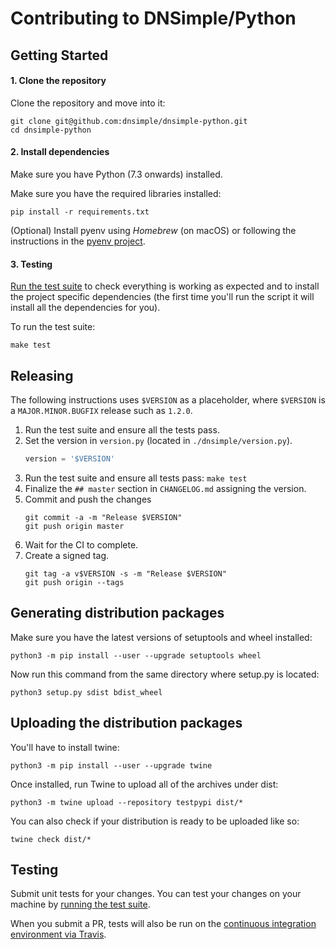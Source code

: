 # Contributing to DNSimple/Python

## Getting Started

#### 1. Clone the repository
Clone the repository and move into it:

```shell
git clone git@github.com:dnsimple/dnsimple-python.git
cd dnsimple-python
```

#### 2. Install dependencies

Make sure you have Python (7.3 onwards) installed.

Make sure you have the required libraries installed:

```shell
pip install -r requirements.txt
```

(Optional) Install pyenv using *Homebrew* (on macOS) or following the instructions in the [pyenv project](https://github.com/pyenv/pyenv).

#### 3. Testing

[Run the test suite](#testing) to check everything is working as expected and to install the project specific 
dependencies (the first time you'll run the script it will install all the dependencies for you).

To run the test suite: 

```shell
make test
```
  
## Releasing

The following instructions uses `$VERSION` as a placeholder, where `$VERSION` is a `MAJOR.MINOR.BUGFIX` release such as `1.2.0`.

1. Run the test suite and ensure all the tests pass.
2. Set the version in `version.py` (located in `./dnsimple/version.py`).
    ```python
   version = '$VERSION'
    ```
3. Run the test suite and ensure all tests pass: `make test`
4. Finalize the `## master` section in `CHANGELOG.md` assigning the version.
5. Commit and push the changes
    ```shell
    git commit -a -m "Release $VERSION"
    git push origin master
    ```
6. Wait for the CI to complete.
7. Create a signed tag.
    ```shell
    git tag -a v$VERSION -s -m "Release $VERSION"
    git push origin --tags
    ```
   
## Generating distribution packages

Make sure you have the latest versions of setuptools and wheel installed:

```shell
python3 -m pip install --user --upgrade setuptools wheel
```

Now run this command from the same directory where setup.py is located:

```shell
python3 setup.py sdist bdist_wheel
```

## Uploading the distribution packages

You'll have to install twine:

```shell
python3 -m pip install --user --upgrade twine
```

Once installed, run Twine to upload all of the archives under dist:

```shell
python3 -m twine upload --repository testpypi dist/*
```

You can also check if your distribution is ready to be uploaded like so:

```shell
twine check dist/*
```
 
## Testing

Submit unit tests for your changes. You can test your changes on your machine by [running the test suite](#testing).

When you submit a PR, tests will also be run on the [continuous integration environment via Travis](https://travis-ci.com/dnsimple/dnsimple-python).

